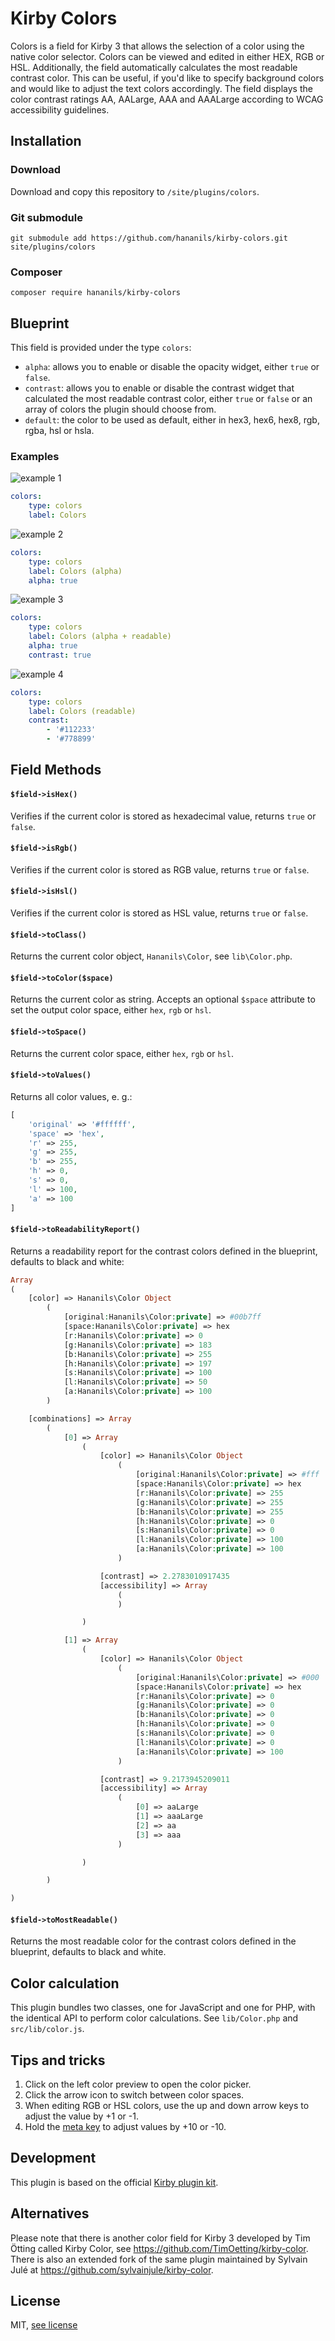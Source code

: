 # Kirby Colors

Colors is a field for Kirby 3 that allows the selection of a color using the native color selector. Colors can be viewed and edited in either HEX, RGB or HSL. Additionally, the field automatically calculates the most readable contrast color. This can be useful, if you'd like to specify background colors and would like to adjust the text colors accordingly. The field displays the color contrast ratings AA, AALarge, AAA and AAALarge according to WCAG accessibility guidelines.

## Installation

### Download

Download and copy this repository to `/site/plugins/colors`.

### Git submodule

```
git submodule add https://github.com/hananils/kirby-colors.git site/plugins/colors
```

### Composer

```
composer require hananils/kirby-colors
```

## Blueprint

This field is provided under the type `colors`:

- `alpha`: allows you to enable or disable the opacity widget, either `true` or `false`.
- `contrast`: allows you to enable or disable the contrast widget that calculated the most readable contrast color, either `true` or `false` or an array of colors the plugin should choose from.
- `default`: the color to be used as default, either in hex3, hex6, hex8, rgb, rgba, hsl or hsla.

### Examples

![example 1](./.github/screenshot-kirby-color-1.png)

```yml
colors:
    type: colors
    label: Colors
```

![example 2](./.github/screenshot-kirby-color-2.png)

```yml
colors:
    type: colors
    label: Colors (alpha)
    alpha: true
```

![example 3](./.github/screenshot-kirby-color-3.png)

```yml
colors:
    type: colors
    label: Colors (alpha + readable)
    alpha: true
    contrast: true
```

![example 4](./.github/screenshot-kirby-color-4.png)

```yml
colors:
    type: colors
    label: Colors (readable)
    contrast:
        - '#112233'
        - '#778899'
```

## Field Methods

#### `$field->isHex()`

Verifies if the current color is stored as hexadecimal value, returns `true` or `false`.

#### `$field->isRgb()`

Verifies if the current color is stored as RGB value, returns `true` or `false`.

#### `$field->isHsl()`

Verifies if the current color is stored as HSL value, returns `true` or `false`.

#### `$field->toClass()`

Returns the current color object, `Hananils\Color`, see `lib\Color.php`.

#### `$field->toColor($space)`

Returns the current color as string. Accepts an optional `$space` attribute to set the output color space, either `hex`, `rgb` or `hsl`.

#### `$field->toSpace()`

Returns the current color space, either `hex`, `rgb` or `hsl`.

#### `$field->toValues()`

Returns all color values, e. g.:

```php
[
    'original' => '#ffffff',
    'space' => 'hex',
    'r' => 255,
    'g' => 255,
    'b' => 255,
    'h' => 0,
    's' => 0,
    'l' => 100,
    'a' => 100
]
```

#### `$field->toReadabilityReport()`

Returns a readability report for the contrast colors defined in the blueprint, defaults to black and white:

```php
Array
(
    [color] => Hananils\Color Object
        (
            [original:Hananils\Color:private] => #00b7ff
            [space:Hananils\Color:private] => hex
            [r:Hananils\Color:private] => 0
            [g:Hananils\Color:private] => 183
            [b:Hananils\Color:private] => 255
            [h:Hananils\Color:private] => 197
            [s:Hananils\Color:private] => 100
            [l:Hananils\Color:private] => 50
            [a:Hananils\Color:private] => 100
        )

    [combinations] => Array
        (
            [0] => Array
                (
                    [color] => Hananils\Color Object
                        (
                            [original:Hananils\Color:private] => #fff
                            [space:Hananils\Color:private] => hex
                            [r:Hananils\Color:private] => 255
                            [g:Hananils\Color:private] => 255
                            [b:Hananils\Color:private] => 255
                            [h:Hananils\Color:private] => 0
                            [s:Hananils\Color:private] => 0
                            [l:Hananils\Color:private] => 100
                            [a:Hananils\Color:private] => 100
                        )

                    [contrast] => 2.2783010917435
                    [accessibility] => Array
                        (
                        )

                )

            [1] => Array
                (
                    [color] => Hananils\Color Object
                        (
                            [original:Hananils\Color:private] => #000
                            [space:Hananils\Color:private] => hex
                            [r:Hananils\Color:private] => 0
                            [g:Hananils\Color:private] => 0
                            [b:Hananils\Color:private] => 0
                            [h:Hananils\Color:private] => 0
                            [s:Hananils\Color:private] => 0
                            [l:Hananils\Color:private] => 0
                            [a:Hananils\Color:private] => 100
                        )

                    [contrast] => 9.2173945209011
                    [accessibility] => Array
                        (
                            [0] => aaLarge
                            [1] => aaaLarge
                            [2] => aa
                            [3] => aaa
                        )

                )

        )

)
```

#### `$field->toMostReadable()`

Returns the most readable color for the contrast colors defined in the blueprint, defaults to black and white.

## Color calculation

This plugin bundles two classes, one for JavaScript and one for PHP, with the identical API to perform color calculations. See `lib/Color.php` and `src/lib/color.js`.

## Tips and tricks

1. Click on the left color preview to open the color picker.
2. Click the arrow icon to switch between color spaces.
3. When editing RGB or HSL colors, use the up and down arrow keys to adjust the value by +1 or -1.
4. Hold the [meta key](https://developer.mozilla.org/en-US/docs/Web/API/MouseEvent/metaKey) to adjust values by +10 or -10.

## Development

This plugin is based on the official [Kirby plugin kit](https://github.com/getkirby/pluginkit/tree/4-panel).

## Alternatives

Please note that there is another color field for Kirby 3 developed by Tim Ötting called Kirby Color, see <https://github.com/TimOetting/kirby-color>. There is also an extended fork of the same plugin maintained by Sylvain Julé at <https://github.com/sylvainjule/kirby-color>.

## License

MIT, [see license](https://github.com/hananils/kirby-colors/blob/master/LICENSE)
